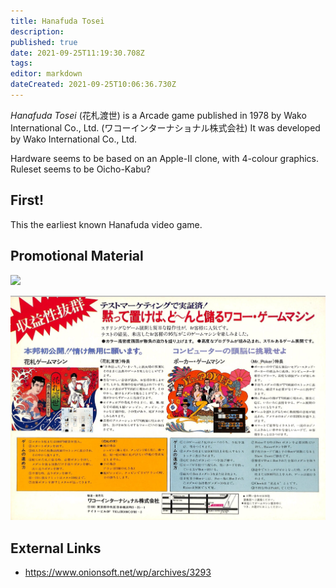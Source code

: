 ```yaml
---
title: Hanafuda Tosei
description: 
published: true
date: 2021-09-25T11:19:30.708Z
tags: 
editor: markdown
dateCreated: 2021-09-25T10:06:36.730Z
---
```


_Hanafuda Tosei_ (<span lang='ja'>花札渡世</span>) is a Arcade game published in 1978 by Wako International Co., Ltd. (<span lang='ja'>ワコーインターナショナル株式会社</span>)
It was developed by Wako International Co., Ltd.

Hardware seems to be based on an Apple-II clone, with 4-colour graphics. Ruleset seems to be Oicho-Kabu?

## First!
This the earliest known Hanafuda video game.

## Promotional Material

![](https://www.onionsoft.net/wp/wp-content/uploads/2020/10/wako00.jpg)

![hanafuda-tosei-2.jpg](/hanafuda-tosei-2.jpg)

## External Links
- https://www.onionsoft.net/wp/archives/3293